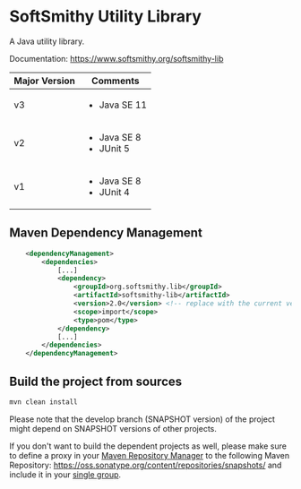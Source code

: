 # SoftSmithy Utility Library
A Java utility library.

Documentation: https://www.softsmithy.org/softsmithy-lib

| Major Version | Comments |
| ------------- | ------- |
| v3 | <ul><li>Java SE 11</li></ul> |
| v2 | <ul><li>Java SE 8</li><li>JUnit 5</li></ul> |
| v1 | <ul><li>Java SE 8</li><li>JUnit 4</li></ul> |

## Maven Dependency Management

```xml
    <dependencyManagement>
        <dependencies>
            [...] 
            <dependency>
                <groupId>org.softsmithy.lib</groupId>
                <artifactId>softsmithy-lib</artifactId>
                <version>2.0</version> <!-- replace with the current version -->
                <scope>import</scope>
                <type>pom</type>
            </dependency>
            [...]
        </dependencies>
    </dependencyManagement>
```

## Build the project from sources
```bash
mvn clean install
```
Please note that the develop branch (SNAPSHOT version) of the project might depend on SNAPSHOT versions of other projects.

If you don't want to build the dependent projects as well, please make sure to define a proxy in your [Maven Repository Manager](https://maven.apache.org/repository-management.html) to the following Maven Repository: https://oss.sonatype.org/content/repositories/snapshots/ and include it in your [single group](https://help.sonatype.com/repomanager3/formats/maven-repositories#MavenRepositories-ConfiguringApacheMaven).
